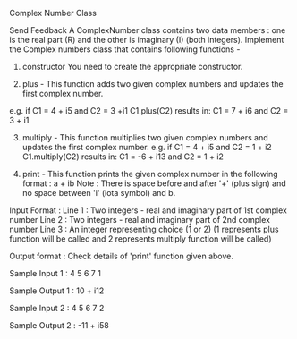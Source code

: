 Complex Number Class

Send Feedback
A ComplexNumber class contains two data members : one is the real part (R) and the other is imaginary (I) (both integers).
Implement the Complex numbers class that contains following functions -

1. constructor
You need to create the appropriate constructor.

2. plus -
This function adds two given complex numbers and updates the first complex number.

e.g.
if C1 = 4 + i5 and C2 = 3 +i1
C1.plus(C2) results in: 
C1 = 7 + i6 and C2 = 3 + i1

3. multiply -
This function multiplies two given complex numbers and updates the first complex number.
e.g.
if C1 = 4 + i5 and C2 = 1 + i2
C1.multiply(C2) results in: 
C1 = -6 + i13 and C2 = 1 + i2

4. print -
This function prints the given complex number in the following format :
a + ib
Note : There is space before and after '+' (plus sign) and no space between 'i' (iota symbol) and b.

Input Format :
Line 1 : Two integers - real and imaginary part of 1st complex number
Line 2 : Two integers - real and imaginary part of 2nd complex number
Line 3 : An integer representing choice (1 or 2) (1 represents plus function will be called and 2 represents multiply function will be called)

Output format :
Check details of 'print' function given above.

Sample Input 1 :
4 5
6 7
1

Sample Output 1 :
10 + i12

Sample Input 2 :
4 5
6 7
2

Sample Output 2 :
-11 + i58
